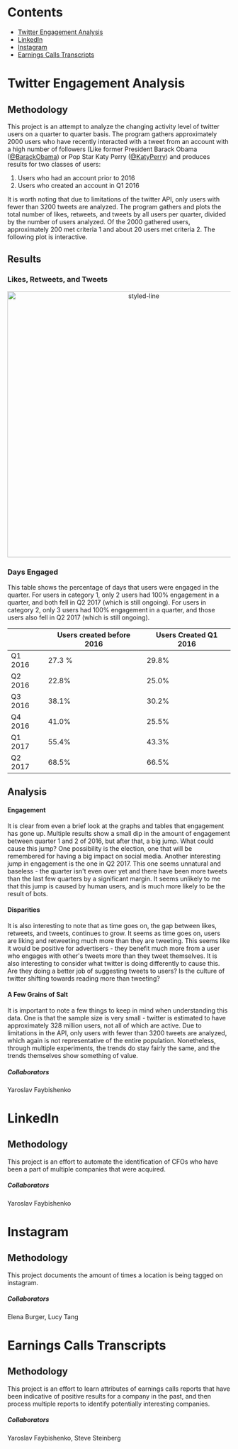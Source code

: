 # Contents
  * [Twitter Engagement Analysis](#twitter)
  * [LinkedIn](#linkedin)
  * [Instagram](#ig)
  * [Earnings Calls Transcripts](#NLP)


# Twitter Engagement Analysis

## Methodology

This project is an attempt to analyze the changing activity level of twitter users on a quarter to quarter basis. The program gathers approximately 2000 users who have recently interacted with a tweet from an account with a high number of followers (Like former President Barack Obama ([@BarackObama](https://twitter.com/barackobama)) or Pop Star Katy Perry ([@KatyPerry](https://twitter.com/katyperry)) and produces results for two classes of users:
1. Users who had an account prior to 2016
2. Users who created an account in Q1 2016

It is worth noting that due to limitations of the twitter API, only users with fewer than 3200 tweets are analyzed. The program gathers and plots the total number of likes, retweets, and tweets by all users per quarter, divided by the number of users analyzed. Of the 2000 gathered users, approximately 200 met criteria 1 and about 20 users met criteria 2. The following plot is interactive. 

## Results

### Likes, Retweets, and Tweets
<div>
    <a href="https://plot.ly/~siddiki/5/?share_key=A8EvcNHDElNb4ehiDmWgSA" target="_blank" title="styled-line" style="display: block; text-align: center;"><img src="https://plot.ly/~siddiki/5.png?share_key=A8EvcNHDElNb4ehiDmWgSA" alt="styled-line" style="max-width: 100%;width: 600px;"  width="600" onerror="this.onerror=null;this.src='https://plot.ly/404.png';" /></a>
    <script data-plotly="siddiki:5" sharekey-plotly="A8EvcNHDElNb4ehiDmWgSA" src="https://plot.ly/embed.js" async></script>
</div>

### Days Engaged

This table shows the percentage of days that users were engaged in the quarter. For users in category 1, only 2 users had 100% engagement in a quarter, and both fell in Q2 2017 (which is still ongoing). For users in category 2, only 3 users had 100% engagement in a quarter, and those users also fell in Q2 2017 (which is still ongoing).

|         | Users created before 2016 | Users Created Q1 2016 |
|---------|---------------------------|-----------------------|
| Q1 2016 | 27.3 %                    | 29.8%                 |
| Q2 2016 | 22.8%                     | 25.0%                 |
| Q3 2016 | 38.1%                     | 30.2%                 |
| Q4 2016 | 41.0%                     | 25.5%                 |
| Q1 2017 | 55.4%                     | 43.3%                 |
| Q2 2017 | 68.5%                     | 66.5%                 |


## Analysis

#### Engagement

It is clear from even a brief look at the graphs and tables that engagement has gone up. Multiple results show a small dip in the amount of engagement between quarter 1 and 2 of 2016, but after that, a big jump. What could cause this jump? One possibility is the election, one that will be remembered for having a big impact on social media. Another interesting jump in engagement is the one in Q2 2017. This one seems unnatural and baseless - the quarter isn't even over yet and there have been more tweets than the last few quarters by a significant margin. It seems unlikely to me that this jump is caused by human users, and is much more likely to be the result of bots. 

#### Disparities

It is also interesting to note that as time goes on, the gap between likes, retweets, and tweets, continues to grow. It seems as time goes on, users are liking and retweeting much more than they are tweeting. This seems like it would be positive for advertisers - they benefit much more from a user who engages with other's tweets more than they tweet themselves. It is also interesting to consider what twitter is doing differently to cause this. Are they doing a better job of suggesting tweets to users? Is the culture of twitter shifting towards reading more than tweeting? 

#### A Few Grains of Salt

It is important to note a few things to keep in mind when understanding this data. One is that the sample size is very small - twitter is estimated to have approximately 328 million users, not all of which are active. Due to limitations in the API, only users with fewer than 3200 tweets are analyzed, which again is not representative of the entire population. Nonetheless, through multiple experiments, the trends do stay fairly the same, and the trends themselves show something of value.

##### Collaborators

Yaroslav Faybishenko

# LinkedIn

## Methodology

This project is an effort to automate the identification of CFOs who have been a part of multiple companies that were acquired. 

##### Collaborators

Yaroslav Faybishenko

# Instagram

## Methodology

This project documents the amount of times a location is being tagged on instagram.

##### Collaborators

Elena Burger, Lucy Tang

# Earnings Calls Transcripts

## Methodology

This project is an effort to learn attributes of earnings calls reports that have been indicative of positive results for a company in the past, and then process multiple reports to identify potentially interesting companies. 

##### Collaborators

Yaroslav Faybishenko, Steve Steinberg
